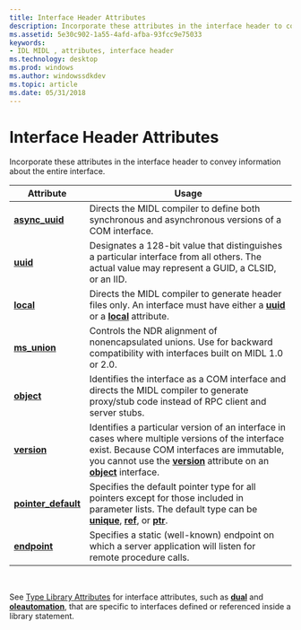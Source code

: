 ```yaml
---
title: Interface Header Attributes
description: Incorporate these attributes in the interface header to convey information about the entire interface.
ms.assetid: 5e30c902-1a55-4afd-afba-93fcc9e75033
keywords:
- IDL MIDL , attributes, interface header
ms.technology: desktop
ms.prod: windows
ms.author: windowssdkdev
ms.topic: article
ms.date: 05/31/2018
---
```


# Interface Header Attributes

Incorporate these attributes in the interface header to convey information about the entire interface.



| Attribute                                   | Usage                                                                                                                                                                                                                                            |
|---------------------------------------------|--------------------------------------------------------------------------------------------------------------------------------------------------------------------------------------------------------------------------------------------------|
| [**async\_uuid**](async-uuid.md)           | Directs the MIDL compiler to define both synchronous and asynchronous versions of a COM interface.                                                                                                                                               |
| [**uuid**](uuid.md)                        | Designates a 128-bit value that distinguishes a particular interface from all others. The actual value may represent a GUID, a CLSID, or an IID.                                                                                                 |
| [**local**](local.md)                      | Directs the MIDL compiler to generate header files only. An interface must have either a [**uuid**](uuid.md) or a [**local**](local.md) attribute.                                                                                             |
| [**ms\_union**](-ms-union.md)              | Controls the NDR alignment of nonencapsulated unions. Use for backward compatibility with interfaces built on MIDL 1.0 or 2.0.                                                                                                                   |
| [**object**](object.md)                    | Identifies the interface as a COM interface and directs the MIDL compiler to generate proxy/stub code instead of RPC client and server stubs.                                                                                                    |
| [**version**](version.md)                  | Identifies a particular version of an interface in cases where multiple versions of the interface exist. Because COM interfaces are immutable, you cannot use the [**version**](version.md) attribute on an [**object**](object.md) interface. |
| [**pointer\_default**](pointer-default.md) | Specifies the default pointer type for all pointers except for those included in parameter lists. The default type can be [**unique**](unique.md), [**ref**](ref.md), or [**ptr**](ptr.md).                                                   |
| [**endpoint**](endpoint.md)                | Specifies a static (well-known) endpoint on which a server application will listen for remote procedure calls.                                                                                                                                   |



 

See [Type Library Attributes](type-library-attributes.md) for interface attributes, such as [**dual**](dual.md) and [**oleautomation**](oleautomation.md), that are specific to interfaces defined or referenced inside a library statement.

 

 




